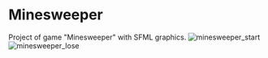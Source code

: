 # Minesweeper
Project of game "Minesweeper" with SFML graphics.
![minesweeper_start](https://i.imgur.com/Lb1wb2s.png)
![minesweeper_lose](https://i.imgur.com/DQmcOYg.png)
